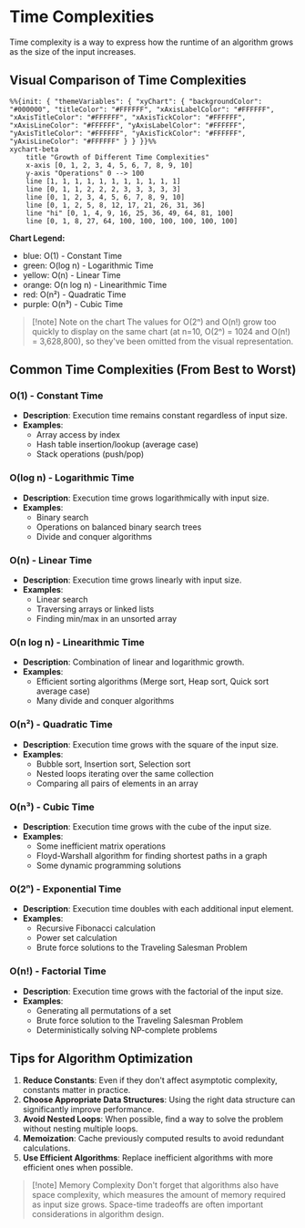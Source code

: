 # Time Complexities

Time complexity is a way to express how the runtime of an algorithm grows as the size of the input increases.

## Visual Comparison of Time Complexities

```mermaid
%%{init: { "themeVariables": { "xyChart": { "backgroundColor": "#000000", "titleColor": "#FFFFFF", "xAxisLabelColor": "#FFFFFF", "xAxisTitleColor": "#FFFFFF", "xAxisTickColor": "#FFFFFF", "xAxisLineColor": "#FFFFFF", "yAxisLabelColor": "#FFFFFF", "yAxisTitleColor": "#FFFFFF", "yAxisTickColor": "#FFFFFF", "yAxisLineColor": "#FFFFFF" } } }}%%
xychart-beta
    title "Growth of Different Time Complexities"
    x-axis [0, 1, 2, 3, 4, 5, 6, 7, 8, 9, 10]
    y-axis "Operations" 0 --> 100
    line [1, 1, 1, 1, 1, 1, 1, 1, 1, 1, 1]
    line [0, 1, 1, 2, 2, 2, 3, 3, 3, 3, 3]
    line [0, 1, 2, 3, 4, 5, 6, 7, 8, 9, 10]
    line [0, 1, 2, 5, 8, 12, 17, 21, 26, 31, 36]
    line "hi" [0, 1, 4, 9, 16, 25, 36, 49, 64, 81, 100]
    line [0, 1, 8, 27, 64, 100, 100, 100, 100, 100, 100]
```

**Chart Legend:**

- blue: O(1) - Constant Time
- green: O(log n) - Logarithmic Time
- yellow: O(n) - Linear Time
- orange: O(n log n) - Linearithmic Time
- red: O(n²) - Quadratic Time
- purple: O(n³) - Cubic Time

> [!note] Note on the chart
> The values for O(2ⁿ) and O(n!) grow too quickly to display on the same chart (at n=10, O(2ⁿ) = 1024 and O(n!) = 3,628,800), so they've been omitted from the visual representation.

## Common Time Complexities (From Best to Worst)

### O(1) - Constant Time

- **Description**: Execution time remains constant regardless of input size.
- **Examples**:
  - Array access by index
  - Hash table insertion/lookup (average case)
  - Stack operations (push/pop)

### O(log n) - Logarithmic Time

- **Description**: Execution time grows logarithmically with input size.
- **Examples**:
  - Binary search
  - Operations on balanced binary search trees
  - Divide and conquer algorithms

### O(n) - Linear Time

- **Description**: Execution time grows linearly with input size.
- **Examples**:
  - Linear search
  - Traversing arrays or linked lists
  - Finding min/max in an unsorted array

### O(n log n) - Linearithmic Time

- **Description**: Combination of linear and logarithmic growth.
- **Examples**:
  - Efficient sorting algorithms (Merge sort, Heap sort, Quick sort average case)
  - Many divide and conquer algorithms

### O(n²) - Quadratic Time

- **Description**: Execution time grows with the square of the input size.
- **Examples**:
  - Bubble sort, Insertion sort, Selection sort
  - Nested loops iterating over the same collection
  - Comparing all pairs of elements in an array

### O(n³) - Cubic Time

- **Description**: Execution time grows with the cube of the input size.
- **Examples**:
  - Some inefficient matrix operations
  - Floyd-Warshall algorithm for finding shortest paths in a graph
  - Some dynamic programming solutions

### O(2ⁿ) - Exponential Time

- **Description**: Execution time doubles with each additional input element.
- **Examples**:
  - Recursive Fibonacci calculation
  - Power set calculation
  - Brute force solutions to the Traveling Salesman Problem

### O(n!) - Factorial Time

- **Description**: Execution time grows with the factorial of the input size.
- **Examples**:
  - Generating all permutations of a set
  - Brute force solution to the Traveling Salesman Problem
  - Deterministically solving NP-complete problems

## Tips for Algorithm Optimization

1. **Reduce Constants**: Even if they don't affect asymptotic complexity, constants matter in practice.
2. **Choose Appropriate Data Structures**: Using the right data structure can significantly improve performance.
3. **Avoid Nested Loops**: When possible, find a way to solve the problem without nesting multiple loops.
4. **Memoization**: Cache previously computed results to avoid redundant calculations.
5. **Use Efficient Algorithms**: Replace inefficient algorithms with more efficient ones when possible.

> [!note] Memory Complexity
> Don't forget that algorithms also have space complexity, which measures the amount of memory required as input size grows. Space-time tradeoffs are often important considerations in algorithm design.
